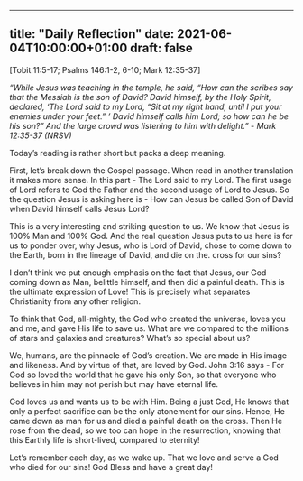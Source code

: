 
---
title: "Daily Reflection"
date: 2021-06-04T10:00:00+01:00
draft: false
---

[Tobit 11:5-17; Psalms 146:1-2, 6-10; Mark 12:35-37]

_“While Jesus was teaching in the temple, he said, “How can the scribes say that the Messiah is the son of David? David himself, by the Holy Spirit, declared, ‘The Lord said to my Lord, “Sit at my right hand, until I put your enemies under your feet.” ’ David himself calls him Lord; so how can he be his son?” And the large crowd was listening to him with delight.” - Mark 12:35-37 (NRSV)_

Today’s reading is rather short but packs a deep meaning.

First, let’s break down the Gospel passage. When read in another translation it makes more sense. In this part - The Lord said to my Lord. The first usage of Lord refers to God the Father and the second usage of Lord to Jesus. So the question Jesus is asking here is - How can Jesus be called Son of David when David himself calls Jesus Lord?

This is a very interesting and striking question to us. We know that Jesus is 100% Man and 100% God. And the real question Jesus puts to us here is for us to ponder over, why Jesus, who is Lord of David, chose to come down to the Earth, born in the lineage of David, and die on the. cross for our sins?

I don’t think we put enough emphasis on the fact that Jesus, our God coming down as Man, belittle himself, and then did a painful death. This is the ultimate expression of Love! This is precisely what separates Christianity from any other religion.

To think that God, all-mighty, the God who created the universe, loves you and me, and gave His life to save us. What are we compared to the millions of stars and galaxies and creatures? What’s so special about us?

We, humans, are the pinnacle of God’s creation. We are made in His image and likeness. And by virtue of that, are loved by God. John 3:16 says - For God so loved the world that he gave his only Son, so that everyone who believes in him may not perish but may have eternal life.

God loves us and wants us to be with Him. Being a just God, He knows that only a perfect sacrifice can be the only atonement for our sins. Hence, He came down as man for us and died a painful death on the cross. Then He rose from the dead, so we too can hope in the resurrection, knowing that this Earthly life is short-lived, compared to eternity!

Let’s remember each day, as we wake up. That we love and serve a God who died for our sins! God Bless and have a great day!

